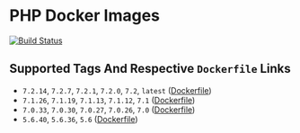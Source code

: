 # PHP Docker Images

[![Build Status](https://travis-ci.org/schroedan/docker-hub-php.svg?branch=master)](https://travis-ci.org/schroedan/docker-hub-php)

## Supported Tags And Respective `Dockerfile` Links

* `7.2.14`, `7.2.7`, `7.2.1`, `7.2.0`, `7.2`, `latest` ([Dockerfile](7.2/Dockerfile))
* `7.1.26`, `7.1.19`, `7.1.13`, `7.1.12`, `7.1` ([Dockerfile](7.1/Dockerfile))
* `7.0.33`, `7.0.30`, `7.0.27`, `7.0.26`, `7.0` ([Dockerfile](7.0/Dockerfile))
* `5.6.40`, `5.6.36`, `5.6` ([Dockerfile](5.6/Dockerfile))
